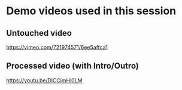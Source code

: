 # Demo videos used in this session

## Untouched video 
https://vimeo.com/721974571/6ee5affca1

## Processed video (with Intro/Outro)
https://youtu.be/DlCCimHl0LM